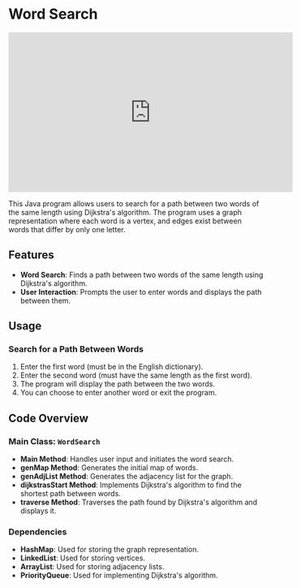 # Word Search

<iframe width="560" height="315" src="https://www.youtube.com/embed/XuZnOt4sTQ0" frameborder="0" allowfullscreen></iframe>

This Java program allows users to search for a path between two words of the same length using Dijkstra's algorithm. The program uses a graph representation where each word is a vertex, and edges exist between words that differ by only one letter.

## Features

- **Word Search**: Finds a path between two words of the same length using Dijkstra's algorithm.
- **User Interaction**: Prompts the user to enter words and displays the path between them.

## Usage

### Search for a Path Between Words

1. Enter the first word (must be in the English dictionary).
2. Enter the second word (must have the same length as the first word).
3. The program will display the path between the two words.
4. You can choose to enter another word or exit the program.

## Code Overview

### Main Class: `WordSearch`

- **Main Method**: Handles user input and initiates the word search.
- **genMap Method**: Generates the initial map of words.
- **genAdjList Method**: Generates the adjacency list for the graph.
- **dijkstrasStart Method**: Implements Dijkstra's algorithm to find the shortest path between words.
- **traverse Method**: Traverses the path found by Dijkstra's algorithm and displays it.

### Dependencies

- **HashMap**: Used for storing the graph representation.
- **LinkedList**: Used for storing vertices.
- **ArrayList**: Used for storing adjacency lists.
- **PriorityQueue**: Used for implementing Dijkstra's algorithm.
